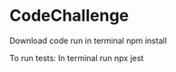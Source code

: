 # CodeChallenge

Download code
run in terminal npm install

To run tests:
In terminal run npx jest


